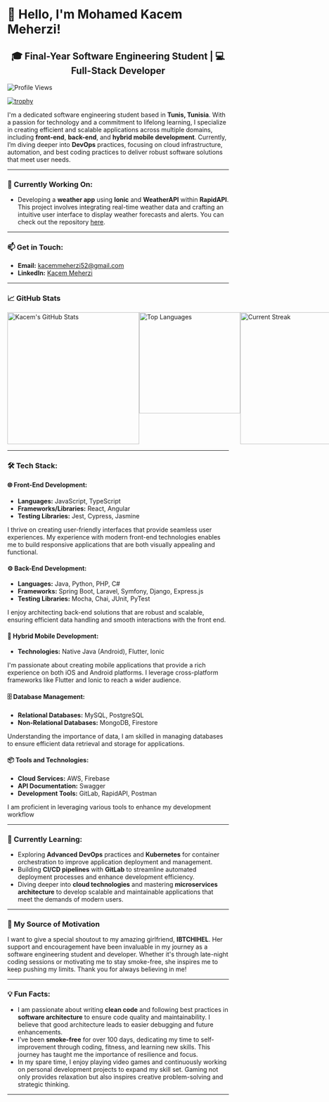 # 👋 Hello, I'm Mohamed Kacem Meherzi!

<div style="text-align: center;">
    <h2>🎓 Final-Year Software Engineering Student | 💻 Full-Stack Developer</h2>
</div>

![Profile Views](https://komarev.com/ghpvc/?username=Kacemmeherzi&color=blue)

[![trophy](https://github-profile-trophy.vercel.app/?username=Kacemmeherzi&theme=onedark)](https://github.com/ryo-ma/github-profile-trophy)

I'm a dedicated software engineering student based in **Tunis, Tunisia**. With a passion for technology and a commitment to lifelong learning, I specialize in creating efficient and scalable applications across multiple domains, including **front-end**, **back-end**, and **hybrid mobile development**. Currently, I’m diving deeper into **DevOps** practices, focusing on cloud infrastructure, automation, and best coding practices to deliver robust software solutions that meet user needs.

---

### 🔨 Currently Working On:
- Developing a **weather app** using **Ionic** and **WeatherAPI** within **RapidAPI**. This project involves integrating real-time weather data and crafting an intuitive user interface to display weather forecasts and alerts. You can check out the repository [here](https://github.com/Kacemmeherzi/WeatherApp).

---

### 📫 Get in Touch:
- **Email:** [kacemmeherzi52@gmail.com](mailto:kacemmeherzi52@gmail.com)
- **LinkedIn:** [Kacem Meherzi](https://www.linkedin.com/in/kacem-meherzi-305217187/)
---

### 📈 GitHub Stats
<div style="display: flex; justify-content: space-around;">
    <img src="https://github-readme-stats.vercel.app/api?username=Kacemmeherzi&show_icons=true&theme=dark" alt="Kacem's GitHub Stats" style="width: 300px;" />
    <img src="https://github-readme-stats.vercel.app/api/top-langs/?username=Kacemmeherzi&layout=compact&theme=dark" alt="Top Languages" style="width: 230px;" />
    <img src="https://github-readme-streak-stats.herokuapp.com/?user=Kacemmeherzi&theme=dark" alt="Current Streak" style="width: 300px;" />
</div>

---

### 🛠 Tech Stack:

#### 🌐 Front-End Development:
- **Languages:** JavaScript, TypeScript
- **Frameworks/Libraries:** React, Angular
- **Testing Libraries:** Jest, Cypress, Jasmine

I thrive on creating user-friendly interfaces that provide seamless user experiences. My experience with modern front-end technologies enables me to build responsive applications that are both visually appealing and functional.

#### ⚙️ Back-End Development:
- **Languages:** Java, Python, PHP, C#
- **Frameworks:** Spring Boot, Laravel, Symfony, Django, Express.js
- **Testing Libraries:** Mocha, Chai, JUnit, PyTest

I enjoy architecting back-end solutions that are robust and scalable, ensuring efficient data handling and smooth interactions with the front end.

#### 📱 Hybrid Mobile Development:
- **Technologies:** Native Java (Android), Flutter, Ionic

I'm passionate about creating mobile applications that provide a rich experience on both iOS and Android platforms. I leverage cross-platform frameworks like Flutter and Ionic to reach a wider audience.

#### 🗄️ Database Management:
- **Relational Databases:** MySQL, PostgreSQL
- **Non-Relational Databases:** MongoDB, Firestore

Understanding the importance of data, I am skilled in managing databases to ensure efficient data retrieval and storage for applications.

#### 📦 Tools and Technologies:
- **Cloud Services:** AWS, Firebase
- **API Documentation:** Swagger
- **Development Tools:** GitLab, RapidAPI, Postman

I am proficient in leveraging various tools to enhance my development workflow

---

### 🚀 Currently Learning:
- Exploring **Advanced DevOps** practices and **Kubernetes** for container orchestration to improve application deployment and management.
- Building **CI/CD pipelines** with **GitLab** to streamline automated deployment processes and enhance development efficiency.
- Diving deeper into **cloud technologies** and mastering **microservices architecture** to develop scalable and maintainable applications that meet the demands of modern users.

---
### 💖 My Source of Motivation
I want to give a special shoutout to my amazing girlfriend, **IBTCHIHEL**. Her support and encouragement have been invaluable in my journey as a software engineering student and developer. Whether it's through late-night coding sessions or motivating me to stay smoke-free, she inspires me to keep pushing my limits. Thank you for always believing in me!

---

### 💡 Fun Facts:
- I am passionate about writing **clean code** and following best practices in **software architecture** to ensure code quality and maintainability. I believe that good architecture leads to easier debugging and future enhancements.
- I’ve been **smoke-free** for over 100 days, dedicating my time to self-improvement through coding, fitness, and learning new skills. This journey has taught me the importance of resilience and focus.
- In my spare time, I enjoy playing video games and continuously working on personal development projects to expand my skill set. Gaming not only provides relaxation but also inspires creative problem-solving and strategic thinking.

---
